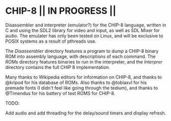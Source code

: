# CHIP-8   || IN PROGRESS ||
Disassembler and interpreter (emulator?) for the CHIP-8 language, written in C and using the SDL2 library for video and input, as well as SDL Mixer for audio. The emulater has only been tested on Linux, and will be exclusive to POSIX systems as a result of pthreads use.  

The *Disassembler* directory features a program to dump a CHIP-8 binary ROM into assembly language, with descriptions of each command. The *ROMs* directory features binaries to run in the interpreter, and the *Interprer* directory contains the full CHIP 8 implementation. 

Many thanks to Wikipedia editors for information on CHIP-8, and thanks to @kripod for his database of ROMs. Also thanks to @tobiasvl for his premade fonts (I didn't feel like going through the tedium), and thanks to @Timendus for his battery of test ROMS for CHIP-8. 

TODO: 

Add audio and add threading for the delay/sound timers and display refresh. 
